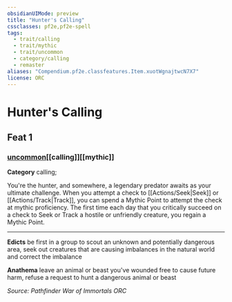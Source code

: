 ```yaml
---
obsidianUIMode: preview
title: "Hunter's Calling"
cssclasses: pf2e,pf2e-spell
tags:
  - trait/calling
  - trait/mythic
  - trait/uncommon
  - category/calling
  - remaster
aliases: "Compendium.pf2e.classfeatures.Item.xuotWgnajtwcN7X7"
license: ORC
---
```

# Hunter's Calling
## Feat 1
### [uncommon](uncommon "Uncommon Rarity Trait")[[calling]][[mythic]]

**Category** calling; 




You're the hunter, and somewhere, a legendary predator awaits as your ultimate challenge. When you attempt a check to [[Actions/Seek|Seek]] or [[Actions/Track|Track]], you can spend a Mythic Point to attempt the check at mythic proficiency. The first time each day that you critically succeed on a check to Seek or Track a hostile or unfriendly creature, you regain a Mythic Point.

* * *

**Edicts** be first in a group to scout an unknown and potentially dangerous area, seek out creatures that are causing imbalances in the natural world and correct the imbalance

**Anathema** leave an animal or beast you've wounded free to cause future harm, refuse a request to hunt a dangerous animal or beast

*Source: Pathfinder War of Immortals*
*ORC*